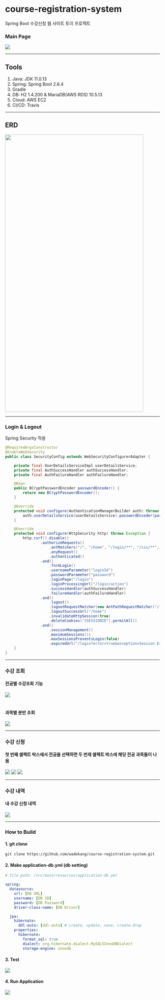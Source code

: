 # course-registration-system
Spring Boot 수강신청 웹 사이트 토이 프로젝트

### Main Page
<img src="https://user-images.githubusercontent.com/49421226/160076539-2fbc7bf1-324a-4341-9a2a-6587d3e69227.png">

---
## Tools
1. Java: JDK 11.0.13
2. Spring: Spring Boot 2.6.4
3. Gradle
4. DB: H2 1.4.200 & MariaDB(AWS RDS) 10.5.13
5. Cloud: AWS EC2
6. CI/CD: Travis

---
## ERD
<img src="https://user-images.githubusercontent.com/49421226/157011402-7a7a8b26-0304-4894-b6ff-17f23f828601.png" width="450" height="900">

--- 
### Login & Logout

Spring Security 적용
```java
@RequiredArgsConstructor
@EnableWebSecurity
public class SecurityConfig extends WebSecurityConfigurerAdapter {

    private final UserDetailsServiceImpl userDetailsService;
    private final AuthSuccessHandler authSuccessHandler;
    private final AuthFailureHandler authFailureHandler;

    @Bean
    public BCryptPasswordEncoder passwordEncoder() {
        return new BCryptPasswordEncoder();
    }

    @Override
    protected void configure(AuthenticationManagerBuilder auth) throws Exception {
        auth.userDetailsService(userDetailsService).passwordEncoder(passwordEncoder());
    }

    @Override
    protected void configure(HttpSecurity http) throws Exception {
        http.csrf().disable()
                .authorizeRequests()
                    .antMatchers("/", "/home", "/login/**", "/css/**", "/signup/**").permitAll()
                    .anyRequest()
                    .authenticated()
                .and()
                    .formLogin()
                    .usernameParameter("loginId")
                    .passwordParameter("password")
                    .loginPage("/login")
                    .loginProcessingUrl("/login/action")
                    .successHandler(authSuccessHandler)
                    .failureHandler(authFailureHandler)
                .and()
                    .logout()
                    .logoutRequestMatcher(new AntPathRequestMatcher("/logout"))
                    .logoutSuccessUrl("/home")
                    .invalidateHttpSession(true)
                    .deleteCookies("JSESSIONID").permitAll()
                .and()
                    .sessionManagement()
                    .maximumSessions(1)
                    .maxSessionsPreventsLogin(false)
                    .expiredUrl("/login?error=true&exception=Session Expired!");
    }
}
```
---
### 수강 조회

#### 전공별 수강조회 기능
<img src="https://user-images.githubusercontent.com/49421226/160076998-cbc3b303-387f-4262-a8c6-5061de982af0.png">

#
#### 과목별 분반 조회
<img src="https://user-images.githubusercontent.com/49421226/160077193-1589805d-711a-4a3f-a828-115da61c07e8.png">

---
### 수강 신청

#### 첫 번째 셀렉트 박스에서 전공을 선택하면 두 번재 셀렉트 박스에 해당 전공 과목들이 나옴
<img src="https://user-images.githubusercontent.com/49421226/160077603-69bc1321-59b5-458c-a5fe-2967de40f9b4.png">
<img src="https://user-images.githubusercontent.com/49421226/160077852-c07afd49-6e3f-41bb-9cbc-5172dd51b124.png">
<img src="https://user-images.githubusercontent.com/49421226/160077882-49387f55-5c8a-4506-b125-71268fd1ec9f.png">

---
### 수강 내역

#### 내 수강 신청 내역
<img src="https://user-images.githubusercontent.com/49421226/160078294-14f55840-aa18-4c99-ada7-10931299c7f8.png">

---
### How to Build

#### 1. git clone
```shell
git clone https://github.com/wadekang/course-registration-system.git
```

#### 2. Make application-db.yml (db setting)
```yaml
# file_path: /src/main/resources/application-db.yml

spring:
  datasource:
    url: [DB URL]
    username: [DB ID]
    password: [DB Password]
    driver-class-name: [DB Driver]

  jpa:
    hibernate:
      ddl-auto: [ddl-auto] # create, update, none, create-drop
    properties:
      hibernate:
        format_sql: true
        dialect: org.hibernate.dialect.MySQL5InnoDBDialect
        storage-engine: innodb
```

#### 3. Test
<img src="https://user-images.githubusercontent.com/49421226/160832960-3fcf043a-d38a-4e86-902e-eea8e1e2be10.png">

#### 4. Run Application
<img src="https://user-images.githubusercontent.com/49421226/160833658-37159d1f-346b-4684-a72c-0828dfe32320.png">
